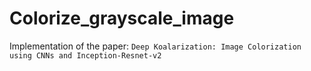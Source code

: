 # Colorize_grayscale_image
Implementation of the paper: ```Deep Koalarization: Image Colorization using CNNs and Inception-Resnet-v2```

